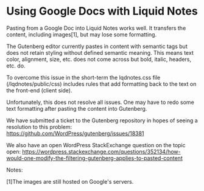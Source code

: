 # Using Google Docs with Liquid Notes
Pasting from a Google Doc into Liquid Notes works well. It transfers the content, including images[1], but may lose some formatting.

The Gutenberg editor currently pastes in content with semantic tags but does not retain styling without defined semantic meaning. This means text color, alignment, size, etc. does not come across but bold, italic, headers, etc. do.

To overcome this issue in the short-term the lqdnotes.css file (/lqdnotes/public/css) includes rules that add formatting back to the text on the front-end (client side).

Unfortunately, this does not resolve all issues. One may have to redo some text formatting after pasting the content into Gutenberg.

We have submitted a ticket to the Gutenberg repository in hopes of seeing a resolution to this problem: https://github.com/WordPress/gutenberg/issues/18381

We also have an open WordPress StackExchange question on the topic open: https://wordpress.stackexchange.com/questions/352134/how-would-one-modify-the-filtering-gutenberg-applies-to-pasted-content


Notes:

[1]The images are still hosted on Google's servers.
